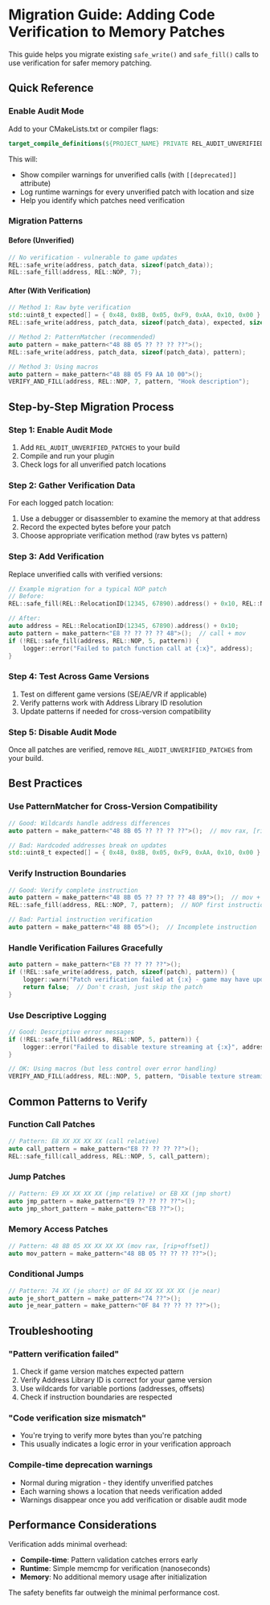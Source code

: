 # Migration Guide: Adding Code Verification to Memory Patches

This guide helps you migrate existing `safe_write()` and `safe_fill()` calls to use verification for safer memory patching.

## Quick Reference

### Enable Audit Mode
Add to your CMakeLists.txt or compiler flags:
```cmake
target_compile_definitions(${PROJECT_NAME} PRIVATE REL_AUDIT_UNVERIFIED_PATCHES)
```

This will:
- Show compiler warnings for unverified calls (with `[[deprecated]]` attribute)
- Log runtime warnings for every unverified patch with location and size
- Help you identify which patches need verification

### Migration Patterns

#### Before (Unverified)
```cpp
// No verification - vulnerable to game updates
REL::safe_write(address, patch_data, sizeof(patch_data));
REL::safe_fill(address, REL::NOP, 7);
```

#### After (With Verification)
```cpp
// Method 1: Raw byte verification
std::uint8_t expected[] = { 0x48, 0x8B, 0x05, 0xF9, 0xAA, 0x10, 0x00 };
REL::safe_write(address, patch_data, sizeof(patch_data), expected, sizeof(expected));

// Method 2: PatternMatcher (recommended)
auto pattern = make_pattern<"48 8B 05 ?? ?? ?? ??">();
REL::safe_write(address, patch_data, sizeof(patch_data), pattern);

// Method 3: Using macros
auto pattern = make_pattern<"48 8B 05 F9 AA 10 00">();
VERIFY_AND_FILL(address, REL::NOP, 7, pattern, "Hook description");
```

## Step-by-Step Migration Process

### Step 1: Enable Audit Mode
1. Add `REL_AUDIT_UNVERIFIED_PATCHES` to your build
2. Compile and run your plugin
3. Check logs for all unverified patch locations

### Step 2: Gather Verification Data
For each logged patch location:
1. Use a debugger or disassembler to examine the memory at that address
2. Record the expected bytes before your patch
3. Choose appropriate verification method (raw bytes vs pattern)

### Step 3: Add Verification
Replace unverified calls with verified versions:

```cpp
// Example migration for a typical NOP patch
// Before:
REL::safe_fill(REL::RelocationID(12345, 67890).address() + 0x10, REL::NOP, 5);

// After: 
auto address = REL::RelocationID(12345, 67890).address() + 0x10;
auto pattern = make_pattern<"E8 ?? ?? ?? ?? 48">();  // call + mov
if (!REL::safe_fill(address, REL::NOP, 5, pattern)) {
    logger::error("Failed to patch function call at {:x}", address);
}
```

### Step 4: Test Across Game Versions
1. Test on different game versions (SE/AE/VR if applicable)
2. Verify patterns work with Address Library ID resolution
3. Update patterns if needed for cross-version compatibility

### Step 5: Disable Audit Mode
Once all patches are verified, remove `REL_AUDIT_UNVERIFIED_PATCHES` from your build.

## Best Practices

### Use PatternMatcher for Cross-Version Compatibility
```cpp
// Good: Wildcards handle address differences
auto pattern = make_pattern<"48 8B 05 ?? ?? ?? ??">();  // mov rax, [rip+offset]

// Bad: Hardcoded addresses break on updates  
std::uint8_t expected[] = { 0x48, 0x8B, 0x05, 0xF9, 0xAA, 0x10, 0x00 };
```

### Verify Instruction Boundaries
```cpp
// Good: Verify complete instruction
auto pattern = make_pattern<"48 8B 05 ?? ?? ?? ?? 48 89">();  // mov + mov
REL::safe_fill(address, REL::NOP, 7, pattern);  // NOP first instruction only

// Bad: Partial instruction verification
auto pattern = make_pattern<"48 8B 05">();  // Incomplete instruction
```

### Handle Verification Failures Gracefully
```cpp
auto pattern = make_pattern<"E8 ?? ?? ?? ??">();
if (!REL::safe_write(address, patch, sizeof(patch), pattern)) {
    logger::warn("Patch verification failed at {:x} - game may have updated", address);
    return false;  // Don't crash, just skip the patch
}
```

### Use Descriptive Logging
```cpp
// Good: Descriptive error messages
if (!REL::safe_fill(address, REL::NOP, 5, pattern)) {
    logger::error("Failed to disable texture streaming at {:x}", address);
}

// OK: Using macros (but less control over error handling)
VERIFY_AND_FILL(address, REL::NOP, 5, pattern, "Disable texture streaming");
```

## Common Patterns to Verify

### Function Call Patches
```cpp
// Pattern: E8 XX XX XX XX (call relative)
auto call_pattern = make_pattern<"E8 ?? ?? ?? ??">();
REL::safe_fill(call_address, REL::NOP, 5, call_pattern);
```

### Jump Patches  
```cpp
// Pattern: E9 XX XX XX XX (jmp relative) or EB XX (jmp short)
auto jmp_pattern = make_pattern<"E9 ?? ?? ?? ??">();
auto jmp_short_pattern = make_pattern<"EB ??">();
```

### Memory Access Patches
```cpp
// Pattern: 48 8B 05 XX XX XX XX (mov rax, [rip+offset]) 
auto mov_pattern = make_pattern<"48 8B 05 ?? ?? ?? ??">();
```

### Conditional Jumps
```cpp
// Pattern: 74 XX (je short) or 0F 84 XX XX XX XX (je near)
auto je_short_pattern = make_pattern<"74 ??">();
auto je_near_pattern = make_pattern<"0F 84 ?? ?? ?? ??">();
```

## Troubleshooting

### "Pattern verification failed"
1. Check if game version matches expected pattern
2. Verify Address Library ID is correct for your game version
3. Use wildcards for variable portions (addresses, offsets)
4. Check if instruction boundaries are respected

### "Code verification size mismatch" 
- You're trying to verify more bytes than you're patching
- This usually indicates a logic error in your verification approach

### Compile-time deprecation warnings
- Normal during migration - they identify unverified patches
- Each warning shows a location that needs verification added
- Warnings disappear once you add verification or disable audit mode

## Performance Considerations

Verification adds minimal overhead:
- **Compile-time**: Pattern validation catches errors early
- **Runtime**: Simple memcmp for verification (nanoseconds)
- **Memory**: No additional memory usage after initialization

The safety benefits far outweigh the minimal performance cost.